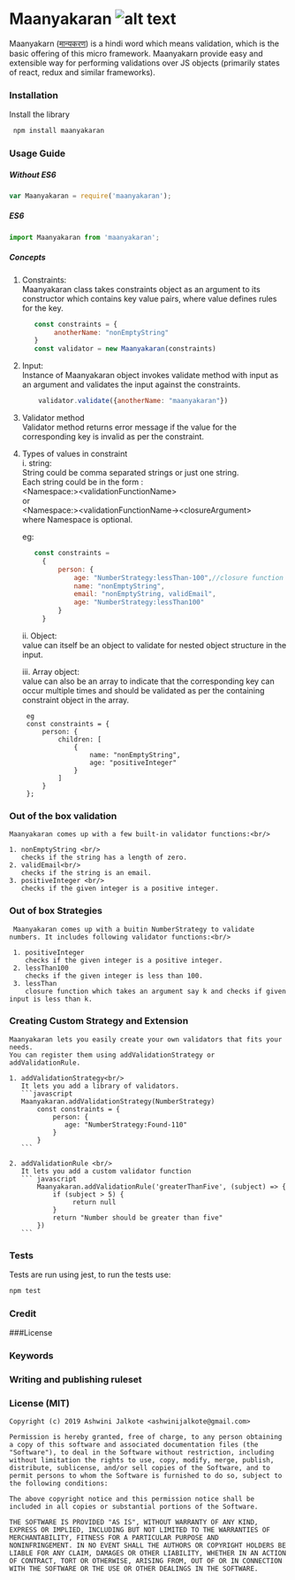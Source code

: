 # Maanyakaran ![alt text](https://travis-ci.org/ashwinijalkote/maanyakaran.svg?branch=master)



 Maanyakarn ([मान्यकरण](https://translate.google.co.in/#view=home&op=translate&sl=hi&tl=en&text=maanyakaran
)) is a hindi word which means validation, which is the basic offering of this micro framework. 
Maanyakarn provide easy and extensible way for performing validations over JS objects (primarily states of react, redux and similar frameworks).

### Installation

Install the library
```bash
 npm install maanyakaran
```

### Usage Guide

##### Without ES6
```javascript
var Maanyakaran = require('maanyakaran');
```

##### ES6
```javascript
import Maanyakaran from 'maanyakaran';
```

##### Concepts

  1. Constraints:<br/>
     Maanyakaran class takes constraints object as an argument to its constructor which contains key value pairs, where 
     value defines rules for the key.
     ```javascript
        const constraints = {
             anotherName: "nonEmptyString"
        }
        const validator = new Maanyakaran(constraints)
     ```

  2. Input:<br/>
     Instance of Maanyakaran object invokes validate method with input as an argument and validates the input against 
     the constraints.
     ```javascript
         validator.validate({anotherName: "maanyakaran"})
     ```
     
  3. Validator method<br/>
     Validator method returns error message if the value for the corresponding key is invalid as per the constraint.        
  
  4. Types of values in constraint<br/>
     i. string:<br/>
        String could be comma separated strings or just one string.<br/>
        Each string could be in the form : <br/>
        &lt;Namespace:&gt;&lt;validationFunctionName&gt;<br/>
        or <br/>
        &lt;Namespace:&gt;&lt;validationFunctionName-&gt;&lt;closureArgument&gt;<br/>
        where Namespace is optional.
        
        eg:
        ```javascript
           const constraints = 
             {
                 person: {
                     age: "NumberStrategy:lessThan-100",//closure function with 100 as argument
                     name: "nonEmptyString",
                     email: "nonEmptyString, validEmail",
                     age: "NumberStrategy:lessThan100"
                 }
             }
        ```
          
     ii. Object: <br/>
         value can itself be an object to validate for nested object structure in the input.
     
     iii. Array object: <br/>
          value can also be an array to indicate that the corresponding key can occur multiple times and should be 
          validated as per the containing constraint object in the array. 
           
          eg
          const constraints = {
              person: {
                  children: [
                      {
                          name: "nonEmptyString",
                          age: "positiveInteger"
                      }
                  ]
              }                  
          };
                      
### Out of the box validation

    Maanyakaran comes up with a few built-in validator functions:<br/>
    
    1. nonEmptyString <br/>
       checks if the string has a length of zero.
    2. validEmail<br/>
       checks if the string is an email.
    3. positiveInteger <br/>
       checks if the given integer is a positive integer.

### Out of box Strategies 

     Maanyakaran comes up with a buitin NumberStrategy to validate numbers. It includes following validator functions:<br/>
     
     1. positiveInteger
        checks if the given integer is a positive integer.
     2. lessThan100
        checks if the given integer is less than 100.
     3. lessThan
        closure function which takes an argument say k and checks if given input is less than k.
    

### Creating Custom Strategy and Extension
    Maanyakaran lets you easily create your own validators that fits your needs.
    You can register them using addValidationStrategy or addValidationRule.
    
    1. addValidationStrategy<br/>
       It lets you add a library of validators.
       ```javascript
       Maanyakaran.addValidationStrategy(NumberStrategy)
           const constraints = {
               person: {
                  age: "NumberStrategy:Found-110"
               }
           }
       ```    
       
    2. addValidationRule <br/>
       It lets you add a custom validator function
       ``` javascript
           Maanyakaran.addValidationRule('greaterThanFive', (subject) => {
               if (subject > 5) {
                    return null
               }
               return "Number should be greater than five"
           })
       ```            

### Tests
Tests are run using jest, to run the tests use:
```bash
npm test
```

### Credit

###License

### Keywords

### Writing and publishing ruleset

### License (MIT)
```
Copyright (c) 2019 Ashwini Jalkote <ashwinijalkote@gmail.com>

Permission is hereby granted, free of charge, to any person obtaining
a copy of this software and associated documentation files (the
"Software"), to deal in the Software without restriction, including
without limitation the rights to use, copy, modify, merge, publish,
distribute, sublicense, and/or sell copies of the Software, and to
permit persons to whom the Software is furnished to do so, subject to
the following conditions:

The above copyright notice and this permission notice shall be
included in all copies or substantial portions of the Software.

THE SOFTWARE IS PROVIDED "AS IS", WITHOUT WARRANTY OF ANY KIND,
EXPRESS OR IMPLIED, INCLUDING BUT NOT LIMITED TO THE WARRANTIES OF
MERCHANTABILITY, FITNESS FOR A PARTICULAR PURPOSE AND
NONINFRINGEMENT. IN NO EVENT SHALL THE AUTHORS OR COPYRIGHT HOLDERS BE
LIABLE FOR ANY CLAIM, DAMAGES OR OTHER LIABILITY, WHETHER IN AN ACTION
OF CONTRACT, TORT OR OTHERWISE, ARISING FROM, OUT OF OR IN CONNECTION
WITH THE SOFTWARE OR THE USE OR OTHER DEALINGS IN THE SOFTWARE.
```


